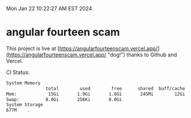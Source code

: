 Mon Jan 22 10:22:27 AM EST 2024

# angular fourteen scam


This project is live at [https://angularfourteenscam.vercel.app/](https://angularfourteenscam.vercel.app/ "dog!") thanks to Github and Vercel.

CI Status: 

```bash
System Memory
               total        used        free      shared  buff/cache   available
Mem:            15Gi       1.9Gi       1.8Gi       245Mi        12Gi        13Gi
Swap:          8.0Gi       256Ki       8.0Gi
System Storage
677M	.
```
```bash
